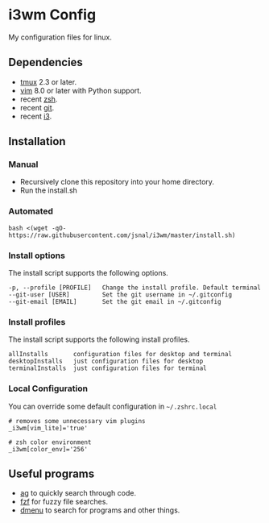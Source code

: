 # i3wm Config

My configuration files for linux.

## Dependencies

- [tmux](http://tmux.sourceforge.net/) 2.3 or later.
- [vim](http://www.vim.org/) 8.0 or later with Python support.
- recent [zsh](http://www.zsh.org/).
- recent [git](http://git-scm.com/).
- recent [i3](https://i3wm.org/).

## Installation

### Manual

- Recursively clone this repository into your home directory.
- Run the install.sh

### Automated

```
bash <(wget -qO- https://raw.githubusercontent.com/jsnal/i3wm/master/install.sh)
```

### Install options

The install script supports the following options.

```
-p, --profile [PROFILE]   Change the install profile. Default terminal
--git-user [USER]         Set the git username in ~/.gitconfig
--git-email [EMAIL]       Set the git email in ~/.gitconfig
```

### Install profiles

The install script supports the following install profiles.

```
allInstalls       configuration files for desktop and terminal
desktopInstalls   just configuration files for desktop
terminalInstalls  just configuration files for terminal
```

### Local Configuration

You can override some default configuration in `~/.zshrc.local`

```
# removes some unnecessary vim plugins
_i3wm[vim_lite]='true'

# zsh color environment
_i3wm[color_env]='256'
```

## Useful programs

- [ag](https://geoff.greer.fm/ag/) to quickly search through code.
- [fzf](https://github.com/junegunn/fzf) for fuzzy file searches.
- [dmenu](https://tools.suckless.org/dmenu/) to search for programs and other things.
